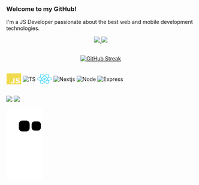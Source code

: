 ### Welcome to my GitHub!

I'm a JS Developer passionate about the best web and mobile development technologies.

<div align="center">
  <a href="https://github.com/tachgurbanov">
  <img height="150em" src="https://github-readme-stats.vercel.app/api?username=tachgurbanov&show_icons=true&theme=tokyonight&include_all_commits=true&count_private=true"/>
  <img height="150em" src="https://github-readme-stats.vercel.app/api/top-langs/?username=tachgurbanov&layout=compact&langs_count=7&theme=tokyonight"/>
</div>
<br>
<div align="center">

[![GitHub Streak](https://github-readme-streak-stats.herokuapp.com?user=tachgurbanov&theme=dark&hide_border=true)](https://git.io/streak-stats)

 </div>
<div style="display: inline_block"><br>
  <img align="center" alt="Js" height="30" width="40" src="https://raw.githubusercontent.com/devicons/devicon/master/icons/javascript/javascript-plain.svg">
  <img align="center" alt="TS" height="30" width="40" src="https://cdn.jsdelivr.net/gh/devicons/devicon/icons/typescript/typescript-original.svg" />
  <img align="center" alt="React" height="30" width="40" src="https://raw.githubusercontent.com/devicons/devicon/master/icons/react/react-original.svg">
  <img align="center" alt="Nextjs" height="30" width="40" src="https://cdn.jsdelivr.net/gh/devicons/devicon/icons/nextjs/nextjs-original-wordmark.svg" />
  <img align="center" alt="Node" height="30" width="40" src="https://cdn.jsdelivr.net/gh/devicons/devicon/icons/nodejs/nodejs-original.svg">
  <img align="center" alt="Express" height="40" width="40"  src="https://cdn.jsdelivr.net/gh/devicons/devicon/icons/express/express-original-wordmark.svg" />

</div>

##

  <div> 
  <a href="https://instagram.com/kerimtachgurbanov" target="_blank"><img src="https://img.shields.io/badge/-Instagram-%23E4405F?style=for-the-badge&logo=instagram&logoColor=white" target="_blank"></a>
  <a href = "mailto:dev.tachgurbanov@gmail.com"><img src="https://img.shields.io/badge/-Gmail-%23333?style=for-the-badge&logo=gmail&logoColor=white" target="_blank"></a>

![Snake animation](https://github.com/Morettegustavo/Morettegustavo/blob/output/github-contribution-grid-snake.svg)

</div>
